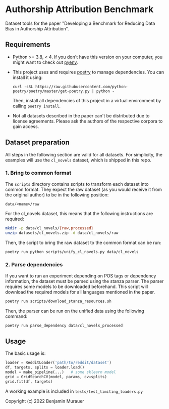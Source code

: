 # Authorship Attribution Benchmark

Dataset tools for the paper "Developing a Benchmark for Reducing Data Bias in Authorship Attribution".


## Requirements
- Python >= 3.8, < 4.
If you don't have this version on your computer, you might want to check out [pyenv](https://github.com/pyenv/pyenv).

- This project uses and requires [poetry](https://python-poetry.org) to manage dependencies. You can install it using:

  ```curl -sSL https://raw.githubusercontent.com/python-poetry/poetry/master/get-poetry.py | python -```

  Then, install all dependencies of this project in a virtual environment by calling `poetry install`.
- Not all datasets described in the paper can't be distributed due to license agreements.
  Please ask the authors of the respective corpora to gain access.

## Dataset preparation

All steps in the following section are valid for all datasets. For simplicity, the examples will use the `cl_novels` dataset, which is shipped in this repo.

### 1. Bring to common format
The `scripts` directory contains scripts to transform each dataset into  common format.
They expect the raw dataset (as you would receive it from the original author) to be in the following position:

```
data/<name>/raw
```

For the cl_novels dataset, this means that the following instructions are required:

```bash
mkdir -p data/cl_novels/{raw,processed}
unzip datasets/cl_novels.zip -d data/cl_novels/raw
```

Then, the script to bring the raw dataset to the common format can be run:

```bash
poetry run python scripts/unify_cl_novels.py data/cl_novels
```

### 2. Parse dependencies

If you want to run an experiment depending on POS tags or dependency information, the dataset must be parsed using the stanza parser.
The parser requires some models to be downloaded beforehand.
This script will download the required models for all languages mentioned in the paper.

```bash
poetry run scripts/download_stanza_resources.sh
```

Then, the parser can be run on the unified data using the following command:

```bash
poetry run parse_dependency data/cl_novels_processed
```

## Usage

The basic usage is:

```python
loader = RedditLoader('path/to/reddit/dataset')
df, targets, splits = loader.load()
model = make_pipeline(...)   # some sklearn model
grid = GridSearchCV(model, params, cv=splits)
grid.fit(df, targets)
```

A working example is included in `tests/test_limiting_loaders.py`

Copyright (c) 2022 Benjamin Murauer
